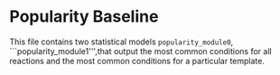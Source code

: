 # Popularity Baseline

This file contains two statistical models ```popularity_module0```, ```popularity_module1''',that output the most common conditions for all reactions and the most common conditions for a particular template.
